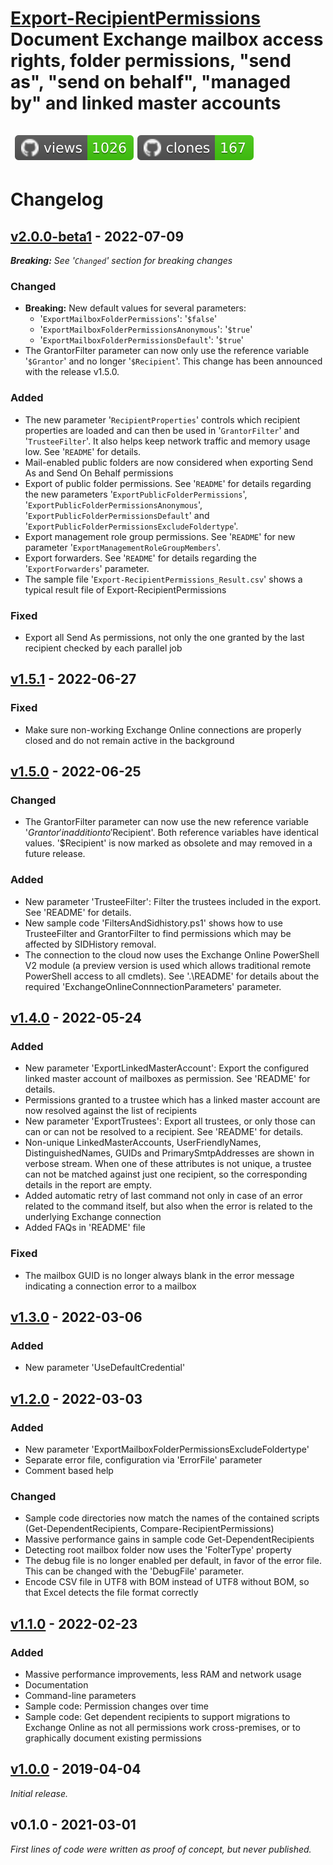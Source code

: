 <!-- omit in toc -->
# **<a href="https://github.com/GruberMarkus/Export-RecipientPermissions" target="_blank">Export-RecipientPermissions</a>**<br>Document Exchange mailbox access rights, folder permissions, "send as", "send on behalf", "managed by" and linked master accounts<br><!--XXXRemoveWhenBuildingXXX<a href="https://github.com/GruberMarkus/Export-RecipientPermissions/releases" target="_blank"><img src="https://img.shields.io/badge/this%20release-XXXVersionStringXXX-informational" alt=""></a> XXXRemoveWhenBuildingXXX--><a href="https://github.com/GruberMarkus/Export-RecipientPermissions" target="_blank"><img src="https://img.shields.io/github/license/GruberMarkus/Export-RecipientPermissions" alt=""></a> <a href="https://github.com/GruberMarkus/Export-RecipientPermissions/releases" target="_blank"><img src="https://img.shields.io/github/v/release/GruberMarkus/Export-RecipientPermissions?display_name=tag&include_prereleases&sort=semver&label=latest%20release&color=informational" alt="" data-external="1"></a> <a href="https://github.com/GruberMarkus/Export-RecipientPermissions/issues" target="_blank"><img src="https://img.shields.io/github/issues/GruberMarkus/Export-RecipientPermissions" alt="" data-external="1"></a><br><a href="https://github.com/sponsors/GruberMarkus" target="_blank"><img src="https://img.shields.io/badge/sponsor-white?logo=githubsponsors" alt=""></a> <img src="https://raw.githubusercontent.com/GruberMarkus/my-traffic2badge/traffic/traffic-Export-RecipientPermissions/views.svg" alt="" data-external="1"> <img src="https://raw.githubusercontent.com/GruberMarkus/my-traffic2badge/traffic/traffic-Export-RecipientPermissions/clones.svg" alt="" data-external="1"> <a href="https://github.com/GruberMarkus/Export-RecipientPermissions/releases" target="_blank"><img src="https://img.shields.io/github/downloads/GruberMarkus/Export-RecipientPermissions/total" alt="" data-external="1"></a> <a href="https://github.com/GruberMarkus/Export-RecipientPermissions/network/members" target="_blank"><img src="https://img.shields.io/github/forks/GruberMarkus/Export-RecipientPermissions" alt="" data-external="1"></a> <a href="https://github.com/GruberMarkus/Export-RecipientPermissions/stargazers" target="_blank"><img src="https://img.shields.io/github/stars/GruberMarkus/Export-RecipientPermissions" alt="" data-external="1"></a>  

# Changelog
<!--
  Sample changelog entry
  Remove leading spaces after pasting
  ## <a href="https://github.com/GruberMarkus/Export-RecipientPermissions/releases/tag/vX.X.X" target="_blank">vX.X.X</a> - YYYY-MM-DD
  _Put Notice here_
  _**Breaking:** Notice about breaking change_  
  ### Changed
  - **Breaking:** XXX
  ### Added
  ### Removed
  ### Fixed
-->

## <a href="https://github.com/GruberMarkus/Export-RecipientPermissions/releases/tag/v2.0.0-beta1" target="_blank">v2.0.0-beta1</a> - 2022-07-09
 _**Breaking:** See '`Changed`' section for breaking changes_  
### Changed
- **Breaking:** New default values for several parameters:
  - '`ExportMailboxFolderPermissions`': '`$false`'
  - '`ExportMailboxFolderPermissionsAnonymous`': '`$true`'
  - '`ExportMailboxFolderPermissionsDefault`': '`$true`'
- The GrantorFilter parameter can now only use the reference variable '`$Grantor`' and no longer '`$Recipient`'. This change has been announced with the release v1.5.0.
### Added
- The new parameter '`RecipientProperties`' controls which recipient properties are loaded and can then be used in '`GrantorFilter`' and '`TrusteeFilter`'. It also helps keep network traffic and memory usage low. See '`README`' for details.
- Mail-enabled public folders are now considered when exporting Send As and Send On Behalf permissions
- Export of public folder permissions. See '`README`' for details regarding the new parameters '`ExportPublicFolderPermissions`', '`ExportPublicFolderPermissionsAnonymous`', '`ExportPublicFolderPermissionsDefault`' and '`ExportPublicFolderPermissionsExcludeFoldertype`'.
- Export management role group permissions. See '`README`' for new parameter '`ExportManagementRoleGroupMembers`'.
- Export forwarders. See '`README`' for details regarding the '`ExportForwarders`' parameter.
- The sample file '`Export-RecipientPermissions_Result.csv`' shows a typical result file of Export-RecipientPermissions
### Fixed
- Export all Send As permissions, not only the one granted by the last recipient checked by each parallel job

## <a href="https://github.com/GruberMarkus/Export-RecipientPermissions/releases/tag/v1.5.1" target="_blank">v1.5.1</a> - 2022-06-27
### Fixed
- Make sure non-working Exchange Online connections are properly closed and do not remain active in the background

## <a href="https://github.com/GruberMarkus/Export-RecipientPermissions/releases/tag/v1.5.0" target="_blank">v1.5.0</a> - 2022-06-25
### Changed
- The GrantorFilter parameter can now use the new reference variable '$Grantor' in addition to '$Recipient'. Both reference variables have identical values. '$Recipient' is now marked as obsolete and may removed in a future release.
### Added
- New parameter 'TrusteeFilter': Filter the trustees included in the export. See 'README' for details.
- New sample code 'FiltersAndSidhistory.ps1' shows how to use TrusteeFilter and GrantorFilter to find permissions which may be affected by SIDHistory removal.
- The connection to the cloud now uses the Exchange Online PowerShell V2 module (a preview version is used which allows traditional remote PowerShell access to all cmdlets). See '.\README' for details about the required 'ExchangeOnlineConnnectionParameters' parameter.

## <a href="https://github.com/GruberMarkus/Export-RecipientPermissions/releases/tag/v1.4.0" target="_blank">v1.4.0</a> - 2022-05-24
### Added
- New parameter 'ExportLinkedMasterAccount': Export the configured linked master account of mailboxes as permission. See 'README' for details.
- Permissions granted to a trustee which has a linked master account are now resolved against the list of recipients
- New parameter 'ExportTrustees': Export all trustees, or only those can can or can not be resolved to a recipient. See 'README' for details.
- Non-unique LinkedMasterAccounts, UserFriendlyNames, DistinguishedNames, GUIDs and PrimarySmtpAddresses are shown in verbose stream. When one of these attributes is not unique, a trustee can not be matched against just one recipient, so the corresponding details in the report are empty.
- Added automatic retry of last command not only in case of an error related to the command itself, but also when the error is related to the underlying Exchange connection
- Added FAQs in 'README' file
### Fixed
- The mailbox GUID is no longer always blank in the error message indicating a connection error to a mailbox

## <a href="https://github.com/GruberMarkus/Export-RecipientPermissions/releases/tag/v1.3.0" target="_blank">v1.3.0</a> - 2022-03-06
### Added
- New parameter 'UseDefaultCredential'

## <a href="https://github.com/GruberMarkus/Export-RecipientPermissions/releases/tag/v1.2.0" target="_blank">v1.2.0</a> - 2022-03-03
### Added
- New parameter 'ExportMailboxFolderPermissionsExcludeFoldertype'
- Separate error file, configuration via 'ErrorFile' parameter
- Comment based help
### Changed
- Sample code directories now match the names of the contained scripts (Get-DependentRecipients, Compare-RecipientPermissions)
- Massive performance gains in sample code Get-DependentRecipients
- Detecting root mailbox folder now uses the 'FolterType' property
- The debug file is no longer enabled per default, in favor of the error file. This can be changed with the 'DebugFile' parameter.
- Encode CSV file in UTF8 with BOM instead of UTF8 without BOM, so that Excel detects the file format correctly

## <a href="https://github.com/GruberMarkus/Export-RecipientPermissions/releases/tag/v1.1.0" target="_blank">v1.1.0</a> - 2022-02-23
### Added
- Massive performance improvements, less RAM and network usage
- Documentation
- Command-line parameters
- Sample code: Permission changes over time
- Sample code: Get dependent recipients to support migrations to Exchange Online as not all permissions work cross-premises, or to graphically document existing permissions

## <a href="https://github.com/GruberMarkus/Export-RecipientPermissions/releases/tag/v1.0.0" target="_blank">v1.0.0</a> - 2019-04-04
_Initial release._

## v0.1.0 - 2021-03-01
_First lines of code were written as proof of concept, but never published._
